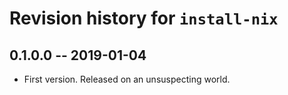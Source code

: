 # Revision history for `install-nix`

## 0.1.0.0 -- 2019-01-04

* First version. Released on an unsuspecting world.
